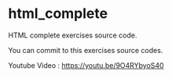 # html_complete
HTML complete exercises source code.

You can commit to this exercises source codes.

Youtube Video : https://youtu.be/9O4RYbyoS40
